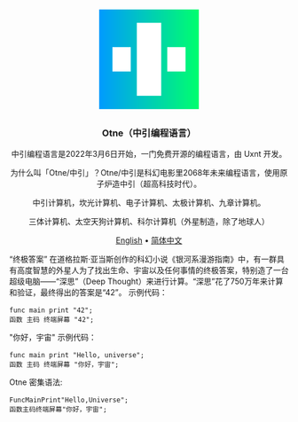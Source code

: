 <div align="center">
<a href="#">
<h1><img src="otne.svg" alt="Logo" width="180" height="180"></h1>
</a>

### Otne（中引编程语言）
  
中引编程语言是2022年3月6日开始，一门免费开源的编程语言，由 Uxnt 开发。

为什么叫「Otne/中引」？Otne/中引是科幻电影里2068年未来编程语言，使用原子炉造中引（超高科技时代）。
  
中引计算机，坎光计算机、电子计算机、太极计算机、九章计算机。
  
三体计算机、太空天狗计算机、科尔计算机（外星制造，除了地球人）
  
[English](README.md) • [简体中文](README.zh.md)

</div>

“终极答案”
在道格拉斯·亚当斯创作的科幻小说《银河系漫游指南》中，有一群具有高度智慧的外星人为了找出生命、宇宙以及任何事情的终极答案，特别造了一台超级电脑——“深思”（Deep Thought）来进行计算。“深思”花了750万年来计算和验证，最终得出的答案是“42”。
示例代码：
```otne
func main print "42";
函数 主码 终端屏幕 "42";
```


"你好，宇宙" 示例代码：
```otne
func main print "Hello, universe";
函数 主码 终端屏幕 "你好，宇宙";
```

Otne 密集语法:
```otne
FuncMainPrint"Hello,Universe";
函数主码终端屏幕"你好，宇宙";
```
